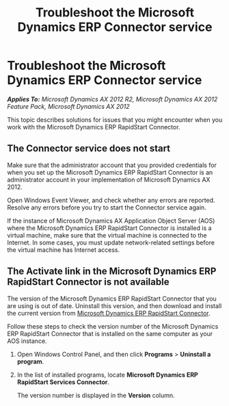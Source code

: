 ﻿---
title: Troubleshoot the Microsoft Dynamics ERP Connector service
TOCTitle: Troubleshoot the Microsoft Dynamics ERP Connector service
ms:assetid: 2cf6d8d4-bfcf-4807-80dc-d3d07285066b
ms:mtpsurl: https://technet.microsoft.com/en-us/library/Dn193991(v=AX.60)
ms:contentKeyID: 52348246
ms.date: 03/16/2013
mtps_version: v=AX.60
---

# Troubleshoot the Microsoft Dynamics ERP Connector service 


_**Applies To:** Microsoft Dynamics AX 2012 R2, Microsoft Dynamics AX 2012 Feature Pack, Microsoft Dynamics AX 2012_

This topic describes solutions for issues that you might encounter when you work with the Microsoft Dynamics ERP RapidStart Connector.

## The Connector service does not start

Make sure that the administrator account that you provided credentials for when you set up the Microsoft Dynamics ERP RapidStart Connector is an administrator account in your implementation of Microsoft Dynamics AX 2012.

Open Windows Event Viewer, and check whether any errors are reported. Resolve any errors before you try to start the Connector service again.

If the instance of Microsoft Dynamics AX Application Object Server (AOS) where the Microsoft Dynamics ERP RapidStart Connector is installed is a virtual machine, make sure that the virtual machine is connected to the Internet. In some cases, you must update network-related settings before the virtual machine has Internet access.

## The Activate link in the Microsoft Dynamics ERP RapidStart Connector is not available

The version of the Microsoft Dynamics ERP RapidStart Connector that you are using is out of date. Uninstall this version, and then download and install the current version from [Microsoft Dynamics ERP RapidStart Connector](http://go.microsoft.com/fwlink/?linkid=286818).

Follow these steps to check the version number of the Microsoft Dynamics ERP RapidStart Connector that is installed on the same computer as your AOS instance.

1.  Open Windows Control Panel, and then click **Programs** \> **Uninstall a program**.

2.  In the list of installed programs, locate **Microsoft Dynamics ERP RapidStart Services Connector**.
    
    The version number is displayed in the **Version** column.

